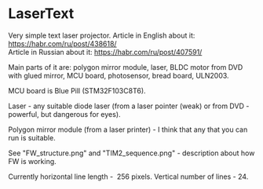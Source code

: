 # LaserText
Very simple text laser projector.
Article in English about it: https://habr.com/ru/post/438618/  
Article in Russian about it: https://habr.com/ru/post/407591/

Main parts of it are: polygon mirror module, laser, BLDC motor from DVD with glued mirror, MCU board, photosensor, bread board, ULN2003.

MCU board is Blue Pill (STM32F103C8T6).

Laser - any suitable diode laser (from a laser pointer (weak) or from DVD - powerful, but dangerous for eyes).

Polygon mirror module (from a laser printer) - I think that any that you can run is suitable.
  
See "FW_structure.png" and "TIM2_sequence.png" - description about how FW is working.  
  
Currently horizontal line length -  256 pixels. Vertical number of lines - 24.  
